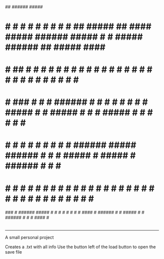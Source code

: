 
 ######    ##    ######      #####                                                                #####                                           
 #     #  #  #   #     #    #     # #    #   ##   #####    ##    ####  ##### ###### #####        #     # #####  ######   ##   #####  ####  #####  
 #     #   ##    #     #    #       #    #  #  #  #    #  #  #  #    #   #   #      #    #       #       #    # #       #  #    #   #    # #    # 
 #     #  ###    #     #    #       ###### #    # #    # #    # #        #   #####  #    # ##### #       #    # #####  #    #   #   #    # #    # 
 #     # #   # # #     #    #       #    # ###### #####  ###### #        #   #      #####        #       #####  #      ######   #   #    # #####  
 #     # #    #  #     #    #     # #    # #    # #   #  #    # #    #   #   #      #   #        #     # #   #  #      #    #   #   #    # #   #  
 ######   ###  # ######      #####  #    # #    # #    # #    #  ####    #   ###### #    #        #####  #    # ###### #    #   #    ####  #    # 
                                                                                                                                                  

------------------------------------------------------------

A small personal project

Creates a .txt with all info
Use the button left of the load button to open the save file
